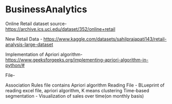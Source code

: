 # BusinessAnalytics

Online Retail dataset source- https://archive.ics.uci.edu/dataset/352/online+retail

New Retail Data - https://www.kaggle.com/datasets/sahilprajapati143/retail-analysis-large-dataset

Implementation of Apriori algorithm- https://www.geeksforgeeks.org/implementing-apriori-algorithm-in-python/#


File-

Association Rules file contains Apriori algorithm
Reading File -  BLueprint of reading excel file, apriori algorithm, K means clustering
Time-based segmentation - Visualization of sales over time(on monthly basis)
